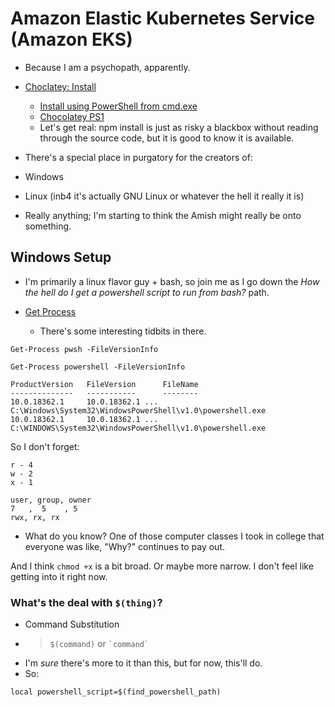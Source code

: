 # Amazon Elastic Kubernetes Service (Amazon EKS)

- Because I am a psychopath, apparently.

- [Choclatey: Install](https://chocolatey.org/install)
    - [Install using PowerShell from cmd.exe](https://chocolatey.org/courses/installation/installing?method=install-using-powershell-from-cmdexe)
    - [Chocolatey PS1](https://chocolatey.org/install.ps1)
    - Let's get real: npm install is just as risky a blackbox without reading through the source code, but it is good to know it is available.

- There's a special place in purgatory for the creators of:
- Windows
- Linux (inb4 it's actually GNU Linux or whatever the hell it really it is)
- Really anything; I'm starting to think the Amish might really be onto something.


## Windows Setup
- I'm primarily a linux flavor guy + bash, so join me as I go down the _How the hell do I get a powershell script to run from bash?_ path.

- [Get Process](https://docs.microsoft.com/en-us/powershell/module/microsoft.powershell.management/get-process?view=powershell-6)
    - There's some interesting tidbits in there.

```
Get-Process pwsh -FileVersionInfo
```
```
Get-Process powershell -FileVersionInfo

ProductVersion   FileVersion      FileName
--------------   -----------      --------
10.0.18362.1     10.0.18362.1 ... C:\Windows\System32\WindowsPowerShell\v1.0\powershell.exe
10.0.18362.1     10.0.18362.1 ... C:\WINDOWS\System32\WindowsPowerShell\v1.0\powershell.exe
```

So I don't forget:
```
r - 4
w - 2
x - 1
```
```
user, group, owner
7   ,  5    , 5
rwx, rx, rx
```
- What do you know? One of those computer classes I took in college that everyone was like, "Why?" continues to pay out.

And I think `chmod +x` is a bit broad. Or maybe more narrow. I don't feel like getting into it right now.

### What's the deal with `$(thing)`?
- Command Substitution
- > `$(command)` or `` `command` ``
- I'm _sure_ there's more to it than this, but for now, this'll do.
- So:
```
local powershell_script=$(find_powershell_path)
```